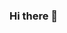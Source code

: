 ### Hi there 👋

<!--
**jaffarabbas/jaffarabbas** is a ✨ _special_ ✨ repository because its `README.md` (this file) appears on your GitHub profile.

Welcome To Universe Of Darklord __ JAFFAR ABBAS

- 🔭 I’m currently working on Android Projects
- 🌱 I’m currently learning Android Development
- 👯 I’m looking to collaborate on Open Source 
- 🤔 I’m looking for help with My Self
- 💬 Ask me about Java
- 📫 How to reach me: gamaportal8@gmail.com
- ⚡ Fun fact: Use sout in Intelij Idea to Print 
-->
